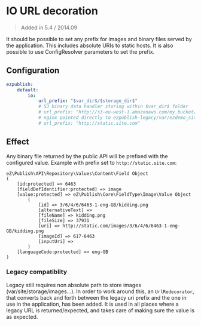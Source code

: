 # IO URL decoration

> Added in 5.4 / 2014.09

It should be possible to set any prefix for images and binary files served by the application.
This includes absolute URIs to static hosts. It is also possible to use ConfigResolver parameters to set the prefix.

## Configuration
```yaml
ezpublish:
    default:
        io:
            url_prefix: "$var_dir$/$storage_dir$"
            # S3 binary data handler storing within $var_dir$ folder
            # url_prefix: "http://s3-eu-west-1.amazonaws.com/my.bucket/$var_dir$"
            # nginx pointed directly to ezpublish-legacy/var/ezdemo_site/storage
            # url_prefix: "http://static.site.com"
```

## Effect
Any binary file returned by the public API will be prefixed with the configured value. Example with prefix set to `http://static.site.com`:
```
eZ\Publish\API\Repository\Values\Content\Field Object
(
    [id:protected] => 6463
    [fieldDefIdentifier:protected] => image
    [value:protected] => eZ\Publish\Core\FieldType\Image\Value Object
        (
            [id] => 3/6/4/6/6463-1-eng-GB/kidding.png
            [alternativeText] =>
            [fileName] => kidding.png
            [fileSize] => 37931
            [uri] => http://static.com/images/3/6/4/6/6463-1-eng-GB/kidding.png
            [imageId] => 617-6463
            [inputUri] =>
        )
    [languageCode:protected] => eng-GB
)
```


### Legacy compatiblity
Legacy still requires non absolute path to store images (var/site/storage/images...). In order to work around this, an
`UrlRedecorator`, that converts back and forth between the legacy uri prefix and the one in use in the application, has
been added. It is used in all places where a legacy URL is returned/expected, and takes care of making sure the value
is as expected.
